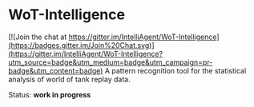 # WoT-Intelligence

[![Join the chat at https://gitter.im/IntelliAgent/WoT-Intelligence](https://badges.gitter.im/Join%20Chat.svg)](https://gitter.im/IntelliAgent/WoT-Intelligence?utm_source=badge&utm_medium=badge&utm_campaign=pr-badge&utm_content=badge)
A pattern recognition tool for the statistical analysis of world of tank replay data.

Status: **work in progress**
